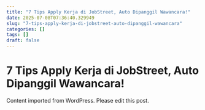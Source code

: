 ```yaml
---
title: "7 Tips Apply Kerja di JobStreet, Auto Dipanggil Wawancara!"
date: 2025-07-08T07:36:40.329949
slug: "7-tips-apply-kerja-di-jobstreet-auto-dipanggil-wawancara"
categories: []
tags: []
draft: false
---
```


# 7 Tips Apply Kerja di JobStreet, Auto Dipanggil Wawancara!

Content imported from WordPress. Please edit this post.
